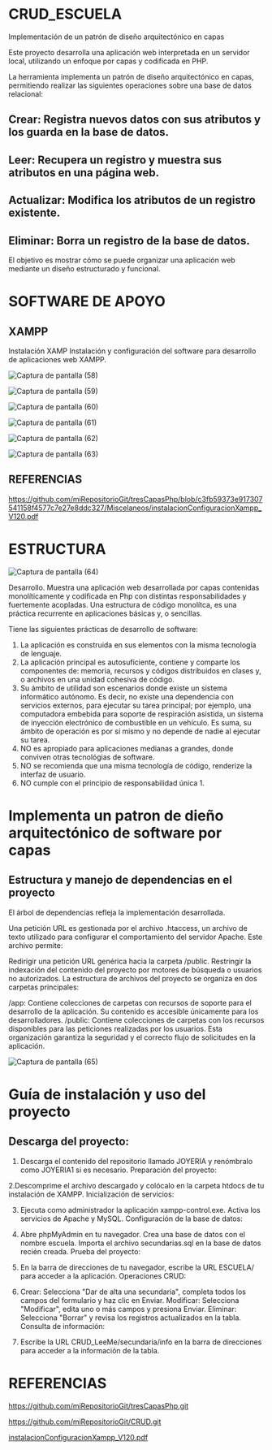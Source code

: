 # CRUD_ESCUELA
Implementación de un patrón de diseño arquitectónico en capas

Este proyecto desarrolla una aplicación web interpretada en un servidor local, utilizando un enfoque por capas y codificada en PHP.

La herramienta implementa un patrón de diseño arquitectónico en capas, permitiendo realizar las siguientes operaciones sobre una base de datos relacional:

## Crear: Registra nuevos datos con sus atributos y los guarda en la base de datos.
## Leer: Recupera un registro y muestra sus atributos en una página web.
## Actualizar: Modifica los atributos de un registro existente.
## Eliminar: Borra un registro de la base de datos.

El objetivo es mostrar cómo se puede organizar una aplicación web mediante un diseño estructurado y funcional.

# SOFTWARE DE APOYO

## XAMPP

Instalación XAMP
Instalación y configuración del software para desarrollo de aplicaciones web XAMPP.

![Captura de pantalla (58)](https://github.com/user-attachments/assets/f0be0829-7bb2-4597-9f7f-6fa6be2b2170)

![Captura de pantalla (59)](https://github.com/user-attachments/assets/f267e07a-c416-435a-99fe-4892b95211f7)

![Captura de pantalla (60)](https://github.com/user-attachments/assets/1b88d6ac-4ff0-4c69-b9a5-fd0911cb6ac4)

![Captura de pantalla (61)](https://github.com/user-attachments/assets/6c27fdba-0be6-4aab-9661-fe7fca0aeccf)

![Captura de pantalla (62)](https://github.com/user-attachments/assets/1da013ee-1a42-46c2-85df-b9ce0d8d714e)

![Captura de pantalla (63)](https://github.com/user-attachments/assets/f706b199-94e0-43fc-ac5d-3b7bc26be3d2)

## REFERENCIAS 

https://github.com/miRepositorioGit/tresCapasPhp/blob/c3fb59373e917307541158f4577c7e27e8ddc327/Miscelaneos/instalacionConfiguracionXampp_V120.pdf

# ESTRUCTURA

![Captura de pantalla (64)](https://github.com/user-attachments/assets/a00cd86b-1621-4812-8bde-e16512b9098d)


Desarrollo.
Muestra una aplicación web desarrollada por capas contenidas monolíticamente y codificada en Php con distintas responsabilidades y fuertemente acopladas. Una estructura de código monolítca, es una práctica recurrente en aplicaciones básicas y, o sencillas.


Tiene las siguientes prácticas de desarrollo de software:

1. La aplicación es construida en sus elementos con la misma tecnología de lenguaje.
2. La aplicación principal es autosuficiente, contiene y comparte los componentes de: memoria, recursos y códigos distribuidos en clases y, o archivos en una unidad cohesiva de código.
3. Su ámbito de utilidad son escenarios donde existe un sistema informático autónomo. Es decir, no existe una dependencia con servicios externos, para ejecutar su tarea principal; por ejemplo, una computadora embebida para soporte de respiración asistida, un sistema de inyección electrónico de combustible en un vehículo. Es suma, su ámbito de operación es por sí mismo y no depende de nadie al ejecutar su tarea.
4. NO es apropiado para aplicaciones medianas a grandes, donde conviven otras tecnológias de software.
5. NO se recomienda que una misma tecnología de código, renderize la interfaz de usuario.
6. NO cumple con el principio de responsabilidad única 1.

# Implementa un patron de dieño arquitectónico de software por capas

## Estructura y manejo de dependencias en el proyecto

El árbol de dependencias refleja la implementación desarrollada. 

Una petición URL es gestionada por el archivo .htaccess, un archivo de texto utilizado para configurar el comportamiento del servidor Apache. Este archivo permite:

Redirigir una petición URL genérica hacia la carpeta /public.
Restringir la indexación del contenido del proyecto por motores de búsqueda o usuarios no autorizados.
La estructura de archivos del proyecto se organiza en dos carpetas principales:

/app: Contiene colecciones de carpetas con recursos de soporte para el desarrollo de la aplicación. Su contenido es accesible únicamente para los desarrolladores.
/public: Contiene colecciones de carpetas con los recursos disponibles para las peticiones realizadas por los usuarios.
Esta organización garantiza la seguridad y el correcto flujo de solicitudes en la aplicación.

![Captura de pantalla (65)](https://github.com/user-attachments/assets/2d60bfd0-c28c-4172-a165-c508cd43efce)


# Guía de instalación y uso del proyecto

## Descarga del proyecto:

1. Descarga el contenido del repositorio llamado JOYERIA y renómbralo como JOYERIA1 si es necesario.
Preparación del proyecto:

2.Descomprime el archivo descargado y colócalo en la carpeta htdocs de tu instalación de XAMPP.
Inicialización de servicios:

3. Ejecuta como administrador la aplicación xampp-control.exe.
Activa los servicios de Apache y MySQL.
Configuración de la base de datos:

4. Abre phpMyAdmin en tu navegador.
Crea una base de datos con el nombre escuela.
Importa el archivo secundarias.sql en la base de datos recién creada.
Prueba del proyecto:

5. En la barra de direcciones de tu navegador, escribe la URL ESCUELA/ para acceder a la aplicación.
Operaciones CRUD:

6. Crear: Selecciona "Dar de alta una secundaria", completa todos los campos del formulario y haz clic en Enviar.
Modificar: Selecciona "Modificar", edita uno o más campos y presiona Enviar.
Eliminar: Selecciona "Borrar" y revisa los registros actualizados en la tabla.
Consulta de información:

7. Escribe la URL CRUD_LeeMe/secundaria/info en la barra de direcciones para acceder a la información de la tabla.

# REFERENCIAS

https://github.com/miRepositorioGit/tresCapasPhp.git

https://github.com/miRepositorioGit/CRUD.git


[instalacionConfiguracionXampp_V120.pdf](https://github.com/user-attachments/files/17850651/instalacionConfiguracionXampp_V120.pdf)

